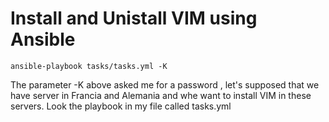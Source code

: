 # Install and Unistall VIM using Ansible 

```ansible-playbook tasks/tasks.yml -K```

The parameter -K above asked me for a password , let's supposed that we have server in Francia and Alemania and whe want to install VIM in these servers.
Look the playbook in my file called tasks.yml
